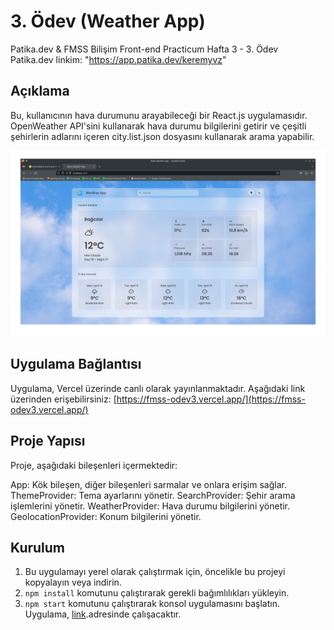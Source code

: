 # 3. Ödev (Weather App)
Patika.dev &amp; FMSS Bilişim Front-end Practicum Hafta 3 - 3. Ödev
<br/>
Patika.dev linkim: "https://app.patika.dev/keremyvz"

## Açıklama

Bu, kullanıcının hava durumunu arayabileceği bir React.js uygulamasıdır. OpenWeather API'sini kullanarak hava durumu bilgilerini getirir ve çeşitli şehirlerin adlarını içeren city.list.json dosyasını kullanarak arama yapabilir.

![Ekran Görüntüsü](https://github.com/krmmyvz/fmss-odev3/blob/main/screenshot.png)

## Uygulama Bağlantısı

Uygulama, Vercel üzerinde canlı olarak yayınlanmaktadır. Aşağıdaki link üzerinden erişebilirsiniz:
[https://fmss-odev3.vercel.app/](https://fmss-odev3.vercel.app/)

## Proje Yapısı
Proje, aşağıdaki bileşenleri içermektedir:

App: Kök bileşen, diğer bileşenleri sarmalar ve onlara erişim sağlar.
ThemeProvider: Tema ayarlarını yönetir.
SearchProvider: Şehir arama işlemlerini yönetir.
WeatherProvider: Hava durumu bilgilerini yönetir.
GeolocationProvider: Konum bilgilerini yönetir.

## Kurulum

1. Bu uygulamayı yerel olarak çalıştırmak için, öncelikle bu projeyi kopyalayın veya indirin.
2. `npm install` komutunu çalıştırarak gerekli bağımlılıkları yükleyin.
3. `npm start` komutunu çalıştırarak konsol uygulamasını başlatın. Uygulama,  [link](http://localhost:3000).adresinde çalışacaktır.



